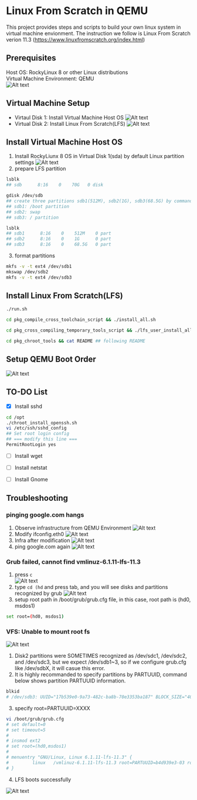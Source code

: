 # Linux From Scratch in QEMU
This project provides steps and scripts to build your own linux system in virtual machine envionment. The instruction we follow is Linux From Scratch verion 11.3 (https://www.linuxfromscratch.org/index.html)

## Prerequisites
Host OS: RockyLinux 8 or other Linux distributions<br />
Virtual Machine Environment: QEMU<br />
![Alt text](img/image.png)<br />

## Virtual Machine Setup
* Virtaul Disk 1: Install Virtual Machine Host OS
![Alt text](img/image-1.png)
* Virtual Disk 2: Install Linux From Scratch(LFS)
![Alt text](img/image-2.png)

## Install Virtual Machine Host OS
1. Install RockyLiunx 8 OS in Virtual Disk 1(sda) by default Linux partition settings
![Alt text](img/image-4.png)
2. prepare LFS partition
```sh
lsblk
## sdb      8:16    0    70G   0 disk

gdisk /dev/sdb
## create three partitions sdb1(512M), sdb2(1G), sdb3(68.5G) by command (ref: https://linux.die.net/man/8/gdisk). Note that sdb2 needs to change type "Linux swap / Solaris"(hex code=82)
## sdb1: /boot partition
## sdb2: swap
## sdb3: / partition

lsblk
## sdb1      8:16    0    512M    0 part
## sdb2      8:16    0    1G      0 part
## sdb3      8:16    0    68.5G   0 part
```
3. format partitions
```sh
mkfs -v -t ext4 /dev/sdb1
mkswap /dev/sdb2
mkfs -v -t ext4 /dev/sdb3
```

## Install Linux From Scratch(LFS)
```sh
./run.sh

cd pkg_compile_cross_toolchain_script && ./install_all.sh

cd pkg_cross_compiling_temporary_tools_script && ./lfs_user_install_all.sh

cd pkg_chroot_tools && cat README ## following README
```

## Setup QEMU Boot Order
![Alt text](img/image7.png)

## TO-DO List
- [x] Install sshd
```sh
cd /opt
./chroot_install_openssh.sh
vi /etc/ssh/sshd_config
## Set root login config
## === modify this line ===
PermitRootLogin yes
```

- [ ] Install wget

- [ ] Install netstat

- [ ] Install Gnome

## Troubleshooting
### pinging google.com hangs
1. Observe infrastructure from QEMU Environment
![Alt text](img/infra.jpg)
2. Modify ifconfig.eth0
![Alt text](img/image8.png)
3. Infra after modification
![Alt text](img/lfs-networking-infra.jpg)
4. ping google.com again
![Alt text](img/image9.png)


### Grub failed, cannot find vmlinuz-6.1.11-lfs-11.3
1. press `c`  
![Alt text](img/gnu_grub.png)
2. type `cd (hd` and press tab, and you will see disks and partitions recognized by grub
![Alt text](img/find_boot_disk_partition.png)
3. setup root path in /boot/grub/grub.cfg file, in this case, root path is (hd0, msdos1)
```sh
set root=(hd0, msdos1)
```


### VFS: Unable to mount root fs
![Alt text](img/VFS_unable_to_mount_root_fs.png)
1. Disk2 partitions were SOMETIMES recognized as /dev/sdc1, /dev/sdc2, and /dev/sdc3, but we expect /dev/sdb1~3, so if we configure grub.cfg like /dev/sdbX, it will casue this error.
2. It is highly recommanded to specify partitions by PARTUUID, command below shows partition PARTUUID information.
```sh
blkid
# /dev/sdb3: UUID="17b539e0-9a73-482c-ba8b-70e3353ba187" BLOCK_SIZE="4096" TYPE="ext4" PARTUUID="b4d939e3-03"
```
3. specify root=PARTUUID=XXXX 
```sh
vi /boot/grub/grub.cfg
# set default=0
# set timeout=5
#
# insmod ext2
# set root=(hd0,msdos1)
#
# menuentry "GNU/Linux, Linux 6.1.11-lfs-11.3" {
#         linux   /vmlinuz-6.1.11-lfs-11.3 root=PARTUUID=b4d939e3-03 ro
# }
```
4. LFS boots successfully

![Alt text](img/lfs.png)

